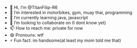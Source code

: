 - 👋 Hi, I’m @TitanFilip-R6
- 👀 I’m interested in motorbikes, gym, muay thai, programming
- 🌱 I’m currently learning java, javascript
- 💞️ I’m looking to collaborate on (I dont know yet)
- 📫 How to reach me: private for now
- 😄 Pronouns: wtf
- ⚡ Fun fact: im handsome(at least my mom told me that)

<!---
TitanFilip-R6/TitanFilip-R6 is a ✨ special ✨ repository because its `README.md` (this file) appears on your GitHub profile.
You can click the Preview link to take a look at your changes.
--->
